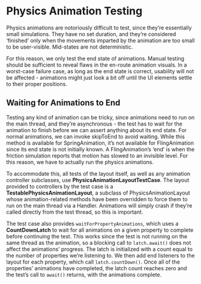 # Physics Animation Testing
Physics animations are notoriously difficult to test, since they’re essentially small simulations. They have no set duration, and they’re considered ‘finished’ only when the movements imparted by the animation are too small to be user-visible. Mid-states are not deterministic.

For this reason, we only test the end state of animations. Manual testing should be sufficient to reveal flaws in the en-route animation visuals. In a worst-case failure case, as long as the end state is correct, usability will not be affected - animations might just look a bit off until the UI elements settle to their proper positions.

## Waiting for Animations to End
Testing any kind of animation can be tricky, since animations need to run on the main thread, and they’re asynchronous - the test has to wait for the animation to finish before we can assert anything about its end state. For normal animations, we can invoke skipToEnd to avoid waiting. While this method is available for SpringAnimation, it’s not available for FlingAnimation since its end state is not initially known. A FlingAnimation’s ‘end’ is when the friction simulation reports that motion has slowed to an invisible level. For this reason, we have to actually run the physics animations.

To accommodate this, all tests of the layout itself, as well as any animation controller subclasses, use **PhysicsAnimationLayoutTestCase**. The layout provided to controllers by the test case is a **TestablePhysicsAnimationLayout**, a subclass of PhysicsAnimationLayout whose animation-related methods have been overridden to force them to run on the main thread via a Handler. Animations will simply crash if they’re called directly from the test thread, so this is important.

The test case also provides ```waitForPropertyAnimations```, which uses a **CountDownLatch** to wait for all animations on a given property to complete before continuing the test. This works since the test is not running on the same thread as the animation, so a blocking call to ```latch.await()``` does not affect the animations’ progress. The latch is initialized with a count equal to the number of properties we’re listening to. We then add end listeners to the layout for each property, which call ```latch.countDown()```. Once all of the properties’ animations have completed, the latch count reaches zero and the test’s call to ```await()``` returns, with the animations complete.